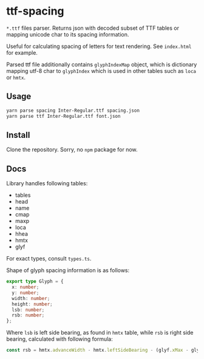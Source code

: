 # ttf-spacing

`*.ttf` files parser. Returns json with decoded subset of TTF tables or mapping unicode char to its spacing information.

Useful for calculating spacing of letters for text rendering. See `index.html` for example.

Parsed ttf file additionally contains `glyphIndexMap` object, which is dictionary mapping utf-8 char to `glyphIndex` which is used in other tables such as `loca` or `hmtx`.

## Usage

```bash
yarn parse spacing Inter-Regular.ttf spacing.json
yarn parse ttf Inter-Regular.ttf font.json
```

## Install

Clone the repository. Sorry, no `npm` package for now.

## Docs

Library handles following tables:

- tables
- head
- name
- cmap
- maxp
- loca
- hhea
- hmtx
- glyf

For exact types, consult `types.ts`.

Shape of glyph spacing information is as follows:

```ts
export type Glyph = {
  x: number;
  y: number;
  width: number;
  height: number;
  lsb: number;
  rsb: number;
};
```

Where `lsb` is left side bearing, as found in `hmtx` table, while `rsb` is right side bearing, calculated with following formula:

```js
const rsb = hmtx.advanceWidth - hmtx.leftSideBearing - (glyf.xMax - glyf.xMin);
```
